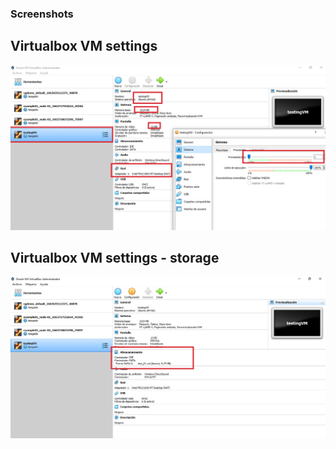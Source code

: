 ### Screenshots

## Virtualbox VM settings
!["Virtualbox VM settings"](https://github.com/cristiangarciavd/devops_fundamentals/blob/cristian_task02/class02/virtualbox/img/testingVM.jpg "Virtualbox VM settings")

## Virtualbox VM settings - storage
!["Virtualbox VM settings"](https://github.com/cristiangarciavd/devops_fundamentals/blob/cristian_task02/class02/virtualbox/img/testingVM%20-%20storage.jpg)
